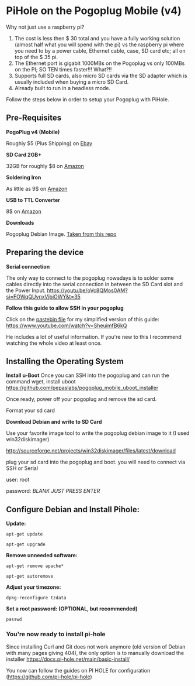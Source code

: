 # PiHole on the Pogoplug Mobile (v4)

Why not just use a raspberry pi? 
1. The cost is less then $ 30 total and you have a fully working solution (almost half what you will spend with the pi) vs the raspberry pi where you need to by a power cable, Ethernet cable, case, SD card etc; all on top of the $ 35 pi. 
2. The Ethernet port is gigabit 1000MBs on the Pogoplug vs only 100MBs on the PI; SO TEN times faster!!! What?!!
3. Supports full SD cards, also micro SD cards via the SD adapter which is usually included when buying a micro SD Card. 
4. Already built to run in a headless mode.

Follow the steps below in order to setup your Pogoplug with PiHole.

## Pre-Requisites 

**PogoPlug v4 (Mobile)**

Roughly $5 (Plus Shipping) on [Ebay](https://www.ebay.com/itm/255982127104?mkcid=16&mkevt=1&mkrid=711-127632-2357-0&ssspo=PLV6qj2zTxa&sssrc=2047675&ssuid=Cjy1FHrMT0W&widget_ver=artemis&media=COPY)

**SD Card 2GB+**

32GB for roughly $8 on [Amazon](https://a.co/d/bqeT9nw)

**Soldering Iron**

As little as 9$ on [Amazon](https://a.co/d/6p36Kf7)

**USB to TTL Converter**

8$ on [Amazon](https://a.co/d/73xEUBs)

**Downloads**

Pogoplug Debian Image. [Taken from this repo](https://github.com/pepaslabs/pogoplug-v4-bodhi-rootfs-debian)

## Preparing the device

**Serial connection**

The only way to connect to the pogoplug nowadays is to solder some cables directly into the serial connection in between the SD Card slot and the Power Input.
https://youtu.be/oVc8QMos0AM?si=FOWqQUvnxVjbiOWY&t=35

**Follow this guide to allow SSH in your pogoplug**

Click on the [pastebin file](/pastebin.md) for my simplified version of this guide:
https://www.youtube.com/watch?v=SheuimfB6kQ 

He includes a lot of useful information. If you're new to this I recommend watching the whole video at least once.

## Installing the Operating System

**Install u-Boot**
Once you can SSH into the pogoplug and can run the command wget, install uboot
https://github.com/pepaslabs/pogoplug_mobile_uboot_installer

Once ready, power off your pogoplug and remove the sd card.

Format your sd card

**Download Debian and write to SD Card**

Use your favorite image tool to write the pogoplug debian image to it (I used win32diskimager) 

http://sourceforge.net/projects/win32diskimager/files/latest/download

plug your sd card into the pogoplug and boot. you will need to connect via SSH or Serial

user: root

password: _BLANK JUST PRESS ENTER_

## Configure Debian and Install Pihole:

**Update:**

`apt-get update`

`apt-get upgrade`

**Remove unneeded software:**

`apt-get remove apache*`

`apt-get autoremove`

**Adjust your timezone:**

`dpkg-reconfigure tzdata`

**Set a root password: (OPTIONAL, but recommended)**

`passwd`


### You're now ready to install pi-hole

Since installing Curl and Git does not work anymore (old version of Debian with many pages giving 404), the only option is to manually download the installer
https://docs.pi-hole.net/main/basic-install/

You now can follow the guides on PI HOLE for configuration (https://github.com/pi-hole/pi-hole)


